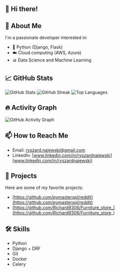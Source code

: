 ## 👋 Hi there!

## 🌟 About Me
I'm a passionate developer interested in:
- 🐍 Python (Django, Flask)
- ☁️ Cloud computing (AWS, Azure)
- 📊 Data Science and Machine Learning


## 📈 GitHub Stats
![GitHub Stats](https://github-readme-stats.vercel.app/api?username=Richard9306&show_icons=true&theme=radical)
![GitHub Streak](https://streak-stats.demolab.com?user=Richard9306&theme=radical)
![Top Languages](https://github-readme-stats.vercel.app/api/top-langs/?username=Richard9306&layout=compact&theme=radical)

## 🔥 Activity Graph
![GitHub Activity Graph](https://github-readme-activity-graph.cyclic.app/graph?username=Richard9306&theme=radical)


## 📫 How to Reach Me
- Email: ryszard.najewski@gmail.com
- LinkedIn: [www.linkedin.com/in/ryszardnajewski](www.linkedin.com/in/ryszardnajewski)

## 🚀 Projects
Here are some of my favorite projects:
- [https://github.com/pymasterspl/reddit](https://github.com/pymasterspl/reddit)
- [https://github.com/Richard9306/Furniture_store_](https://github.com/Richard9306/Furniture_store_)

## 🛠️ Skills
- Python
- Django + DRF
- Git
- Docker
- Celery


